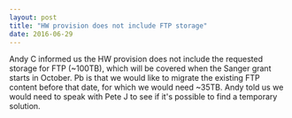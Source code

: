 ```yaml
---
layout: post
title: "HW provision does not include FTP storage"
date: 2016-06-29
---
```


Andy C informed us the HW provision does not include the requested storage for FTP (~100TB), which will be covered when the Sanger grant starts in October.
Pb is that we would like to migrate the existing FTP content before that date, for which we would need ~35TB. Andy told us we would need to speak with Pete J to see if it's possible to find a temporary solution.

